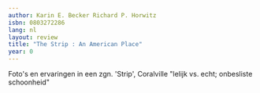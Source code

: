 ```yaml
---
author: Karin E. Becker Richard P. Horwitz
isbn: 0803272286
lang: nl
layout: review
title: "The Strip : An American Place"
year: 0
---
```


Foto's en ervaringen in een zgn. 'Strip', Coralville
"lelijk vs. echt; onbesliste schoonheid"
